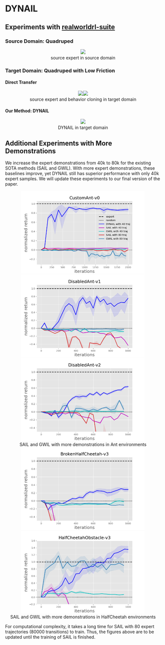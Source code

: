 # DYNAIL

## Experiments with [realworldrl-suite](https://github.com/google-research/realworldrl_suite)

### Source Domain: Quadruped

<div align="center">
    <img src="media/source_expert.gif" width="200"/>
    <br/>
    <font>source expert in source domain</font>
</div>

### Target Domain: Quadruped with Low Friction

#### Direct Transfer
<div align="center">
    <img src="media/source_expert_in_target.gif" width="200"/><img src="media/bc.gif" width="200"/>
    <br/>
    <font>source expert and behavior cloning in target domain</font>
</div>

#### Our Method: DYNAIL
<div align="center">
    <img src="media/dynail.gif" width="200"/>
    <br/>
    <font>DYNAIL in target domain</font>
</div>

## Additional Experiments with More Demonstrations

We increase the expert demonstrations from 40k to 80k for the existing SOTA methods (SAIL and GWIL). With more expert demonstrations, these baselines improve, yet DYNAIL still has superior performance with only 40k expert samples. We will update these experiments to our final version of the paper.

<div align="center">
    <img src="figures/reb_cus.png" width="400"/><img src="figures/reb_dis1.png" width="400"/><img src="figures/reb_dis2.png" width="400"/>
    <br/>
    <font>SAIL and GWIL with more demonstrations in Ant environments</font>
</div>

<div align="center">
    <img src="figures/reb_brohalf.png" width="400"/><img src="figures/reb_halfobs.png" width="400"/>
    <br/>
    <font>SAIL and GWIL with more demonstrations in HalfCheetah environments</font>
</div>

For computational complexity, it takes a long time for SAIL with 80 expert trajectories (80000 transitions) to train. Thus, the figures above are to be updated until the training of SAIL is finished.
